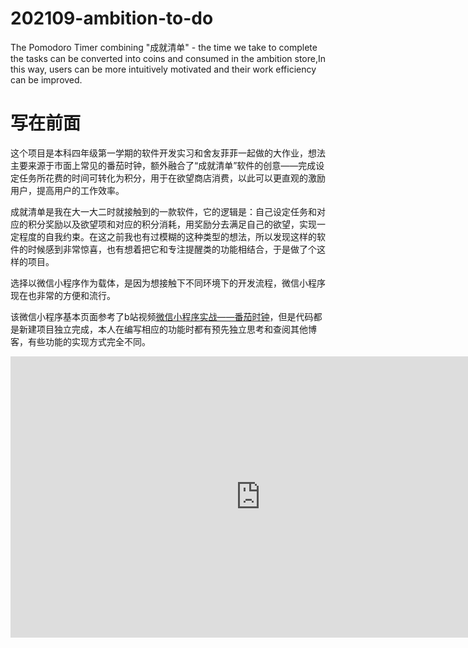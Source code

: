 # 202109-ambition-to-do
The Pomodoro Timer combining "成就清单" - the time we take to complete the tasks can be converted into coins and consumed in the ambition store,In this way, users can be more intuitively motivated and their work efficiency can be improved.


# 写在前面


​	这个项目是本科四年级第一学期的软件开发实习和舍友菲菲一起做的大作业，想法主要来源于市面上常见的番茄时钟，额外融合了“成就清单”软件的创意——完成设定任务所花费的时间可转化为积分，用于在欲望商店消费，以此可以更直观的激励用户，提高用户的工作效率。


​	成就清单是我在大一大二时就接触到的一款软件，它的逻辑是：自己设定任务和对应的积分奖励以及欲望项和对应的积分消耗，用奖励分去满足自己的欲望，实现一定程度的自我约束。在这之前我也有过模糊的这种类型的想法，所以发现这样的软件的时候感到非常惊喜，也有想着把它和专注提醒类的功能相结合，于是做了个这样的项目。


​	选择以微信小程序作为载体，是因为想接触下不同环境下的开发流程，微信小程序现在也非常的方便和流行。


​	该微信小程序基本页面参考了b站视频<a href="https://www.bilibili.com/video/BV1PV411k7ie?share_source=copy_web">微信小程序实战——番茄时钟</a>，但是代码都是新建项目独立完成，本人在编写相应的功能时都有预先独立思考和查阅其他博客，有些功能的实现方式完全不同。

 <iframe 
    height=450 
    width=800 
    src='https://github.com/lvaight/202109-ambition-to-do/blob/main/ambition-to-do-demo.mp4' 
    frameborder=0 
    allowfullscreen="true">
</iframe>
